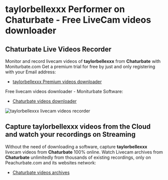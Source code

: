# taylorbellexxx Performer on Chaturbate - Free LiveCam videos downloader

## Chaturbate Live Videos Recorder

Monitor and record livecam videos of **taylorbellexxx** from **Chaturbate** with Moniturbate.com
Get a premium trial for free by just and only registering with your Email address:
* [taylorbellexxx Premium videos downloader](https://moniturbate.com/request-demo-licence-key.html)

Free livecam videos downloader - Moniturbate Software:
* [Chaturbate videos downloader](https://moniturbate.com/moniturbate-download-software.html)

![taylorbellexxx livecam videos recorder](https://peachurnet.com/templates/moniturbate-software.png)


## Capture taylorbellexxx videos from the Cloud and watch your recordings on Streaming

Without the need of downloading a software, capture **taylorbellexxx** livecam videos from **Chaturbate** 100% online.
Watch Livecam archives from **Chaturbate** unlimitedly from thousands of existing recordings, only on Peachurbate.com and its websites network:
* [Chaturbate videos archives](https://peachurnet.com/)